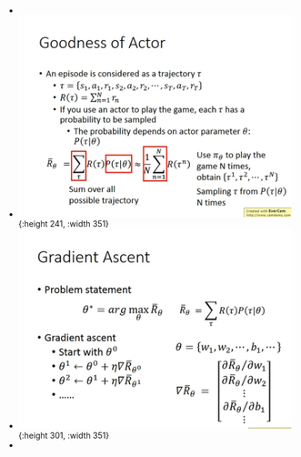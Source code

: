 -
- ![image.png](../assets/image_1679835110897_0.png){:height 241, :width 351}
- ![image.png](../assets/image_1679835268091_0.png){:height 301, :width 351}
-